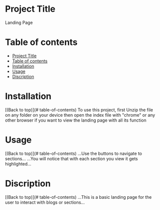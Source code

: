 # Project Title
Landing Page

# Table of contents
- [Project Title](#project-title)
- [Table of contents](#table-of-contents)
- [Installation](#installation)
- [Usage](#usage)
- [Discription](#discription)

# Installation
[(Back to top)](# table-of-contents)
To use this project, first Unzip the file on any folder on your device
then open the index file with "chrome" or any other browser
if you want to view the landing page with all its function


# Usage
[(Back to top)](# table-of-contents)
...Use the buttons to navigate to sections...
...You will notice that with each section you view it gets highlighted...

# Discription
[(Back to top)](# table-of-contents)
...This is a basic landing page for the user to interact with blogs or sections...
